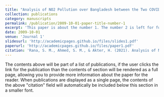 ```yaml
---
title: "Analysis of NO2 Pollution over Bangladesh between the Two COVID-19 Caused Lockdowns in 2020 and 2021 Using Sentinel-5P Products"
collection: publications
category: manuscripts
permalink: /publication/2009-10-01-paper-title-number-1
excerpt: 'This paper is about the number 1. The number 2 is left for future work.'
date: 2009-10-01
venue: 'Journal 1'
slidesurl: 'http://academicpages.github.io/files/slides1.pdf'
paperurl: 'http://academicpages.github.io/files/paper1.pdf'
citation: 'Rana, S. M., Ahmed, S. M., & Akter, H. (2021). Analysis of NO2 Pollution over Bangladesh between the Two COVID-19 Caused Lockdowns in 2020 and 2021 Using Sentinel-5P Products. <i>Engineering Proceedings</i>, 11(1), 30. https://doi.org/10.3390/ASEC2021-11139'
---
```


The contents above will be part of a list of publications, if the user clicks the link for the publication than the contents of section will be rendered as a full page, allowing you to provide more information about the paper for the reader. When publications are displayed as a single page, the contents of the above "citation" field will automatically be included below this section in a smaller font.
